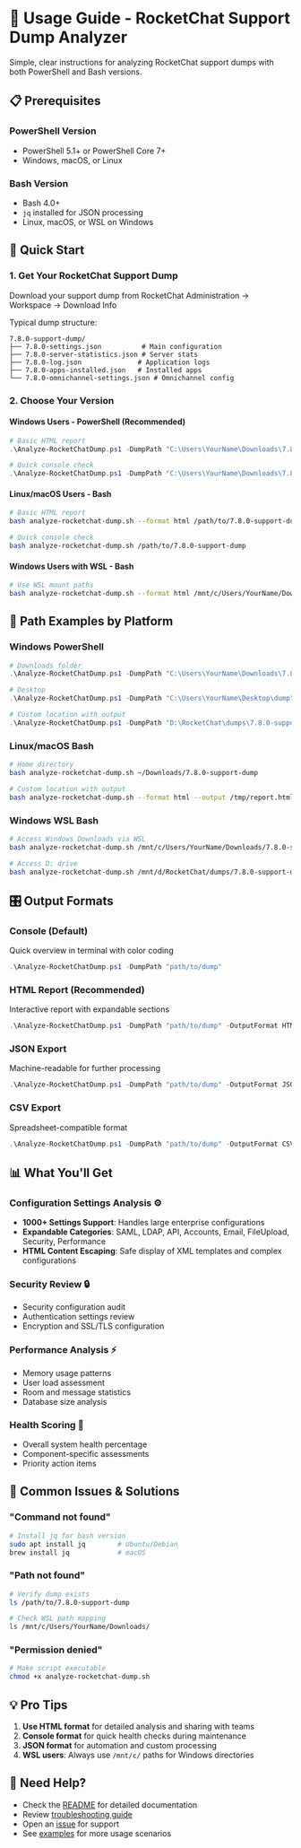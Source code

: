# 🚀 Usage Guide - RocketChat Support Dump Analyzer

Simple, clear instructions for analyzing RocketChat support dumps with both PowerShell and Bash versions.

## 📋 Prerequisites

### PowerShell Version
- PowerShell 5.1+ or PowerShell Core 7+
- Windows, macOS, or Linux

### Bash Version  
- Bash 4.0+
- `jq` installed for JSON processing
- Linux, macOS, or WSL on Windows

## 🎯 Quick Start

### 1. **Get Your RocketChat Support Dump**
Download your support dump from RocketChat Administration → Workspace → Download Info

Typical dump structure:
```
7.8.0-support-dump/
├── 7.8.0-settings.json          # Main configuration
├── 7.8.0-server-statistics.json # Server stats  
├── 7.8.0-log.json              # Application logs
├── 7.8.0-apps-installed.json   # Installed apps
└── 7.8.0-omnichannel-settings.json # Omnichannel config
```

### 2. **Choose Your Version**

#### **Windows Users - PowerShell (Recommended)**
```powershell
# Basic HTML report
.\Analyze-RocketChatDump.ps1 -DumpPath "C:\Users\YourName\Downloads\7.8.0-support-dump" -OutputFormat HTML

# Quick console check
.\Analyze-RocketChatDump.ps1 -DumpPath "C:\Users\YourName\Downloads\7.8.0-support-dump"
```

#### **Linux/macOS Users - Bash**
```bash
# Basic HTML report
bash analyze-rocketchat-dump.sh --format html /path/to/7.8.0-support-dump

# Quick console check  
bash analyze-rocketchat-dump.sh /path/to/7.8.0-support-dump
```

#### **Windows Users with WSL - Bash**
```bash
# Use WSL mount paths
bash analyze-rocketchat-dump.sh --format html /mnt/c/Users/YourName/Downloads/7.8.0-support-dump
```

## 📁 Path Examples by Platform

### Windows PowerShell
```powershell
# Downloads folder
.\Analyze-RocketChatDump.ps1 -DumpPath "C:\Users\YourName\Downloads\7.8.0-support-dump"

# Desktop
.\Analyze-RocketChatDump.ps1 -DumpPath "C:\Users\YourName\Desktop\dump"

# Custom location with output
.\Analyze-RocketChatDump.ps1 -DumpPath "D:\RocketChat\dumps\7.8.0-support-dump" -OutputFormat HTML -ExportPath "D:\Reports\analysis.html"
```

### Linux/macOS Bash
```bash
# Home directory
bash analyze-rocketchat-dump.sh ~/Downloads/7.8.0-support-dump

# Custom location with output
bash analyze-rocketchat-dump.sh --format html --output /tmp/report.html /opt/dumps/7.8.0-support-dump
```

### Windows WSL Bash
```bash
# Access Windows Downloads via WSL
bash analyze-rocketchat-dump.sh /mnt/c/Users/YourName/Downloads/7.8.0-support-dump

# Access D: drive
bash analyze-rocketchat-dump.sh /mnt/d/RocketChat/dumps/7.8.0-support-dump
```

## 🎛️ Output Formats

### Console (Default)
Quick overview in terminal with color coding
```powershell
.\Analyze-RocketChatDump.ps1 -DumpPath "path/to/dump"
```

### HTML Report (Recommended)
Interactive report with expandable sections
```powershell
.\Analyze-RocketChatDump.ps1 -DumpPath "path/to/dump" -OutputFormat HTML
```

### JSON Export
Machine-readable for further processing
```powershell
.\Analyze-RocketChatDump.ps1 -DumpPath "path/to/dump" -OutputFormat JSON -ExportPath "analysis.json"
```

### CSV Export
Spreadsheet-compatible format
```powershell
.\Analyze-RocketChatDump.ps1 -DumpPath "path/to/dump" -OutputFormat CSV -ExportPath "analysis.csv"
```

## 📊 What You'll Get

### **Configuration Settings Analysis** ⚙️
- **1000+ Settings Support**: Handles large enterprise configurations
- **Expandable Categories**: SAML, LDAP, API, Accounts, Email, FileUpload, Security, Performance
- **HTML Content Escaping**: Safe display of XML templates and complex configurations

### **Security Review** 🔒  
- Security configuration audit
- Authentication settings review
- Encryption and SSL/TLS configuration

### **Performance Analysis** ⚡
- Memory usage patterns
- User load assessment  
- Room and message statistics
- Database size analysis

### **Health Scoring** 🎯
- Overall system health percentage
- Component-specific assessments
- Priority action items

## 🚨 Common Issues & Solutions

### "Command not found" 
```bash
# Install jq for bash version
sudo apt install jq        # Ubuntu/Debian
brew install jq            # macOS
```

### "Path not found"
```bash
# Verify dump exists
ls /path/to/7.8.0-support-dump

# Check WSL path mapping
ls /mnt/c/Users/YourName/Downloads/
```

### "Permission denied"
```bash
# Make script executable
chmod +x analyze-rocketchat-dump.sh
```

## 💡 Pro Tips

1. **Use HTML format** for detailed analysis and sharing with teams
2. **Console format** for quick health checks during maintenance
3. **JSON format** for automation and custom processing
4. **WSL users**: Always use `/mnt/c/` paths for Windows directories

## 🔗 Need Help?

- Check the [README](README.md) for detailed documentation
- Review [troubleshooting guide](README.md#-troubleshooting)  
- Open an [issue](../../issues) for support
- See [examples](examples/) for more usage scenarios
